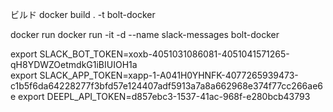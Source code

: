 ビルド
docker build . -t bolt-docker  

docker run
docker run -it -d --name slack-messages bolt-docker 


export SLACK_BOT_TOKEN=xoxb-4051031086081-4051041571265-qH8YDWZOetmdkG1iBIUIOH1a   
export SLACK_APP_TOKEN=xapp-1-A041H0YHNFK-4077265939473-c1b5f6da64228277f3bfd57e124407adf5913a7a8a662968e374f77cc266ae6e
export DEEPL_API_TOKEN=d857ebc3-1537-41ac-968f-e280bcb43793    
